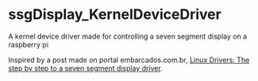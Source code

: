 # ssgDisplay_KernelDeviceDriver
A kernel device driver made for controlling a seven segment display on a raspberry pi

Inspired by a post made on portal embarcados.com.br, [Linux Drivers: The step by step to a seven segment display driver](https://embarcados.com.br/driver-linux-para-display-de-7-segmentos/).
